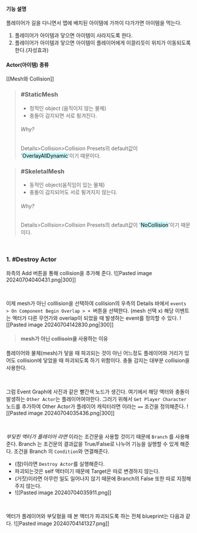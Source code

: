 
<br>

#### 기능 설명
플레이어가 길을 다니면서 맵에 배치된 아이템에 가까이 다가가면 아이템을 먹는다.
1. 플레이어가 아이템과 닿으면 아이템이 사라지도록 한다.
2. 플레이어가 아이템과 닿으면 아이템이 플레이어에게 이끌리듯이 위치가 이동되도록 한다.(자성효과)


#### Actor(아이템) 종류
[[Mesh와 Collision]]
>### #StaticMesh 
>- 정적인 object (움직이지 않는 물체)
>- 충돌이 감지되면 서로 튕겨진다.
>  ###### Why? 
>  Details>Collision>Collision Presets의 default값이 '<mark style="background: #ABF7F7A6;">OverlayAllDynamic</mark>'이기 때문이다.

>### #SkeletalMesh
>- 동적인 object(움직임이 있는 물체)
>- 충돌이 감지되어도 서로 튕겨지지 않는다.
>  ###### Why?
> Details>Collision>Collision Presets의 default값이 '<mark style="background: #ABF7F7A6;">NoCollision</mark>'이기 때문이다.

<br>

### 1. #Destroy Actor
좌측의 Add 버튼을 통해 collision을 추가해 준다.
![[Pasted image 20240704040431.png|300]]

<br>

이제 mesh가 아닌 colllision을 선택하여 collision의 우측의 Details 바에서 `events > On Component Begin Overlap > + `버튼을 선택한다. (mesh 선택 x)
해당 이벤트는 액터가 다른 무언가와 overlap이 되었을 때 발생하는 event를 정의할 수 있다.
![[Pasted image 20240704142830.png|300]]
>#### mesh가 아닌 collisoin을 사용하는 이유
플레이어와 물체(mesh)가 닿을 때 파괴되는 것이 아닌 어느정도 플레이어와 거리가 있어도 collision에 닿았을 때 파괴되도록 하기 위함이다.
충돌 감지는 대부분 collision을 사용한다.

<br>

그럼 Event Graph에 사진과 같은 빨간색 노드가 생긴다. 
여기에서 해당 액터와 충돌이 발생하는 `Other Actor`는 플레이어여야한다.
그러기 위해서 `Get Player Character` 노드를 추가하여 Other Actor가 플레이어 캐릭터라면 이라는 `==` 조건을 정의해준다.
![[Pasted image 20240704035436.png|300]]

<br>

_부딪힌 액터가 플레이어 라면_ 이라는 조건문을 사용할 것이기 때문에 `Branch` 를 사용해준다.  Branch 는 조건문의 결과값을 True/False로 나누어 기능을 실행할 수 있게 해준다. 
조건을 Branch 의 `Condition`와 연결해준다. 
- (참)이라면 `Destroy Actor`를 실행해준다. 
- 파괴되는것은 self 액터이기 때문에 Target은 따로 변경하지 않는다. 
- (거짓)이라면 아무런 일도 일어나지 않기 때문에 Branch의 False 또한 따로 지정해주지 않는다. 
- ![[Pasted image 20240704035911.png]]

<br>

액터가 플레이어와 부딪혔을 때 본 액터가 파괴되도록 하는 전체 blueprint는 다음과 같다.
![[Pasted image 20240704141327.png]]